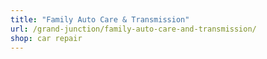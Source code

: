 ```yaml
---
title: "Family Auto Care & Transmission"
url: /grand-junction/family-auto-care-and-transmission/
shop: car repair
---
```

